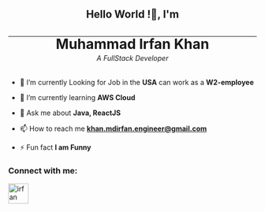 <h2 align=center style=" margin: 2rem;">
    Hello World !👋, I'm
</h2>

<hr>

<h1 align=center style="margin-top: -1rem;">
    Muhammad Irfan Khan
</h1>

<h6 align=center style="margin-top: -1rem; margin-bottom: 2rem; font-style: oblique;">
    A FullStack Developer
</h6>

- 🔭 I’m currently Looking for Job in the **USA** can work as a **W2-employee**

- 🌱 I’m currently learning **AWS Cloud**

- 💬 Ask me about **Java, ReactJS**

- 📫 How to reach me **khan.mdirfan.engineer@gmail.com**

- ⚡ Fun fact **I am Funny**

<h3 style="text-align: left;">Connect with me:</h3>

<p style="text-align: left;">
    <a href="https://www.linkedin.com/in/irfan-mkhan/" target="blank">
        <img align=center src="https://upload.wikimedia.org/wikipedia/commons/8/81/inkedIn_icon.svg" alt="irfan" height="41" width="41"/>
    </a>
</p>

<!---
irfanMKhan/irfanMKhan is a ✨ special ✨ repository because its `README.md` (this file) appears on your GitHub profile.
You can click the Preview link to take a look at your changes.
--->
